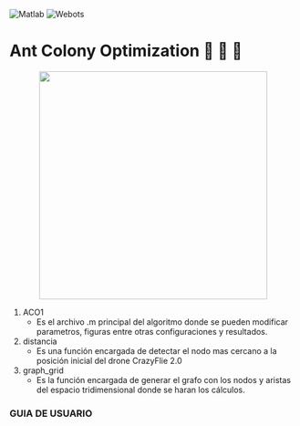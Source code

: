 ![Matlab](https://img.shields.io/badge/Matlab-R2018b-orange)
![Webots](https://img.shields.io/badge/Webots-R2022a-red)

# Ant Colony Optimization :ant: :ant: :ant:

<div id="header" align="center">
<img src="https://user-images.githubusercontent.com/60333304/203881069-be0e931b-f758-43d7-9fd0-70e1a3b46b5e.gif" width = "400"/>
</div>






1. ACO1
      - Es el archivo .m principal del algoritmo donde se pueden modificar parametros, figuras entre otras configuraciones y resultados.
2. distancia
      - Es una función encargada de detectar el nodo mas cercano a la posición inicial del drone CrazyFlie 2.0 
3. graph_grid
      - Es la función encargada de generar el grafo con los nodos y aristas del espacio tridimensional donde se haran los cálculos.  
  
 ### GUIA DE USUARIO

